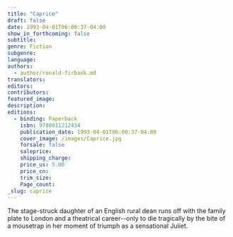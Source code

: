 ```yaml
---
title: "Caprice"
draft: false
date: 1993-04-01T06:00:37-04:00
show_in_forthcoming: false
subtitle:
genre: Fiction
subgenre:
language:
authors:
  - author/ronald-firbank.md
translators:
editors:
contributors:
featured_image:
description:
editions:
  - binding: Paperback
    isbn: 9780811212434
    publication_date: 1993-04-01T06:00:37-04:00
    cover_image: /images/Caprice.jpg
    forsale: false
    saleprice:
    shipping_charge:
    price_us: 5.00
    price_cn:
    trim_size:
    Page_count:
_slug: caprice
---
```


The stage-struck daughter of an English rural dean runs off with the family plate to London and a theatrical career--only to die tragically by the bite of a mousetrap in her moment of triumph as a sensational Juliet. 

